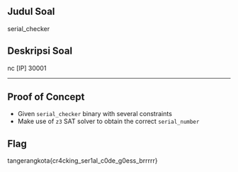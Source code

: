 ## Judul Soal
serial_checker

## Deskripsi Soal
nc [IP] 30001

---
## Proof of Concept
- Given `serial_checker` binary with several constraints
- Make use of `z3` SAT solver to obtain the correct `serial_number`

## Flag

tangerangkota{cr4cking_ser1al_c0de_g0ess_brrrrr}
